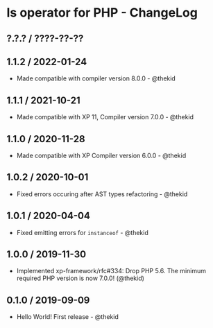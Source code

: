 Is operator for PHP - ChangeLog
===============================

## ?.?.? / ????-??-??

## 1.1.2 / 2022-01-24

* Made compatible with compiler version 8.0.0 - @thekid

## 1.1.1 / 2021-10-21

* Made compatible with XP 11, Compiler version 7.0.0 - @thekid

## 1.1.0 / 2020-11-28

* Made compatible with XP Compiler version 6.0.0 - @thekid

## 1.0.2 / 2020-10-01

* Fixed errors occuring after AST types refactoring - @thekid

## 1.0.1 / 2020-04-04

* Fixed emitting errors for `instanceof` - @thekid

## 1.0.0 / 2019-11-30

* Implemented xp-framework/rfc#334: Drop PHP 5.6. The minimum required
  PHP version is now 7.0.0!
  (@thekid)

## 0.1.0 / 2019-09-09

* Hello World! First release - @thekid